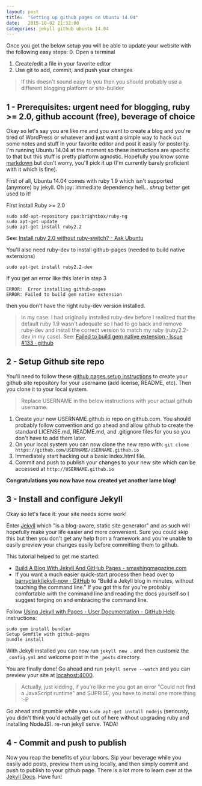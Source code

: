 ```yaml
---
layout: post
title:  "Setting up github pages on Ubuntu 14.04"
date:   2015-10-02 21:32:00
categories: jekyll github ubuntu 14.04
---
```


Once you get the below setup you will be able to update your website with the following easy steps:
0. Open a terminal
1. Create/edit a file in your favorite editor
2. Use git to add, commit, and push your changes
> If this doesn't sound easy to you then you should probably use a different blogging platform or site-builder

1 - Prerequisites: urgent need for blogging, ruby >= 2.0, github account (free), beverage of choice
------------------------------------------------------------------------------

Okay so let's say you are like me and you want to create a blog and you're tired of WordPress or whatever and just want a simple way to hack out some notes and stuff in your favorite editor and post it easily for posterity.  I'm running Ubuntu 14.04 at the moment so these instructions are specific to that but this stuff is pretty platform agnostic. Hopefully you know some [markdown](https://daringfireball.net/projects/markdown/syntax) but don't worry, you'll pick it up (I'm currently barely proficient with it which is fine).

First of all, Ubuntu 14.04 comes with ruby 1.9 which isn't supported (anymore) by jekyll. Oh joy: immediate dependency hell... *shrug* better get used to it!

First install Ruby >= 2.0

	sudo add-apt-repository ppa:brightbox/ruby-ng
	sudo apt-get update
	sudo apt-get install ruby2.2

See: [Install ruby 2.0 without ruby-switch? - Ask Ubuntu](http://askubuntu.com/a/452293/62223)

You'll also need ruby-dev to install github-pages (needed to build native extensions)

	sudo apt-get install ruby2.2-dev

If you get an error like this later in step 3

	ERROR:  Error installing github-pages
	ERROR: Failed to build gem native extension

then you don't have the right ruby-dev version installed.

> In my case: I had originally installed ruby-dev before I realized that the default ruby 1.9 wasn't adequate so I had to go back and remove ruby-dev and install the correct version to match my ruby (ruby2.2-dev in my case). See: [Failed to build gem native extension · Issue #133 · github](https://github.com/github/pages-gem/issues/133)


2 - Setup Github site repo
---------------
You'll need to follow these [github pages setup instructions](https://pages.github.com/) to create your github site repository for your username (add license, README, etc). Then you clone it to your local system.

> Replace USERNAME in the below instructions with your actual github username.

1. Create your new USERNAME.github.io repo on github.com. You should probably follow convention and go ahead and allow github to create the standard LICENSE.md, README.md, and .gitignore files for you so you don't have to add them later.
2. On your local system you can now clone the new repo with: `git clone https://github.com/USERNAME/USERNAME.github.io`
3. Immediately start hacking out a basic index.html file.
4. Commit and push to publish your changes to your new site which can be accessed at `http://USERNAME.github.io`

**Congratulations you now have now created yet another lame blog!**


3 - Install and configure Jekyll
-----------

Okay so let's face it: your site needs some work!

Enter [Jekyll](https://jekyllrb.com/) which "is a blog-aware, static site generator" and as such will hopefully make your life easier and more convenient. Sure you could skip this but then you don't get any help from a framework and you're unable to easily preview your changes easily before committing them to github.

This tutorial helped to get me started:

* [Build A Blog With Jekyll And GitHub Pages - smashingmagazine.com](http://www.smashingmagazine.com/2014/08/build-blog-jekyll-github-pages/)
* If you want a much easier quick-start process then head over to [barryclark/jekyll-now · GitHub](https://github.com/barryclark/jekyll-now) to "Build a Jekyll blog in minutes, without touching the command line." If you got this far you're probably comfortable with the command line and reading the docs yourself so I suggest forging on and embracing the command line.

Follow [Using Jekyll with Pages - User Documentation - GitHub Help](https://help.github.com/articles/using-jekyll-with-pages/) instructions:

	sudo gem install bundler
	Setup Gemfile with github-pages
	bundle install

With Jekyll installed you can now run `jekyll new .` and then customiz the `_config.yml` and welcome post in the `_posts` directory.

You are finally done! Go ahead and run `jekyll serve --watch` and you can preview your site at [locahost:4000](localhost:4000).

> Actually, just kidding, if you're like me you got an error "Could not find a JavaScript runtime" and SUPRISE, you have to install one more thing :-P

Go ahead and grumble while you `sudo apt-get install nodejs` (seriously, you didn't think you'd actually get out of here without upgrading ruby and installing NodeJS). re-run jekyll serve. TADA!

4 - Commit and push to publish
---------------------------

Now you reap the benefits of your labors. Sip your beverage while you easily add posts, preview them using locally, and then simply commit and push to publish to your github page. There is a lot more to learn over at the [Jekyll Docs](http://jekyllrb.com/docs/frontmatter/). Have fun!

